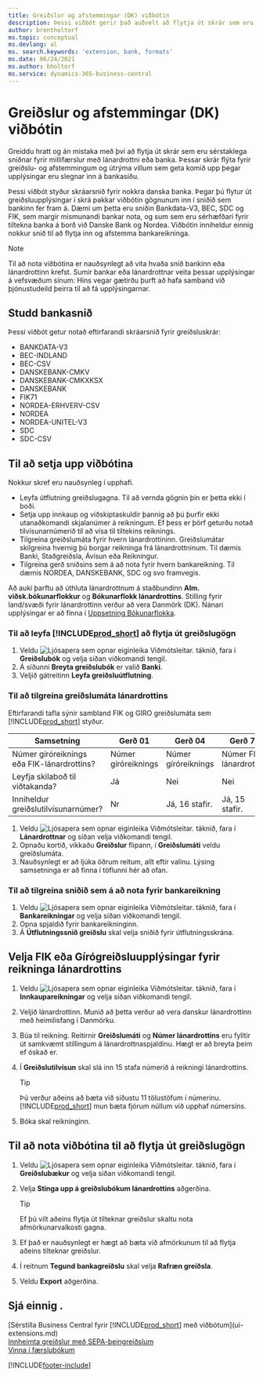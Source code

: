 ```yaml
---
title: Greiðslur og afstemmingar (DK) viðbótin
description: Þessi viðbót gerir það auðvelt að flytja út skrár sem eru forstilltar til að uppfylla kröfur banka um rafræna skráningu.
author: brentholtorf
ms.topic: conceptual
ms.devlang: al
ms. search.keywords: 'extension, bank, formats'
ms.date: 06/24/2021
ms.author: bholtorf
ms.service: dynamics-365-business-central
---
```


# <a name="the-payments-and-reconciliations-dk-extension"></a>Greiðslur og afstemmingar (DK) viðbótin

Greiddu hratt og án mistaka með því að flytja út skrár sem eru sérstaklega sniðnar fyrir millifærslur með lánardrottni eða banka. Þessar skrár flýta fyrir greiðslu- og afstemmingum og útrýma villum sem geta komið upp þegar upplýsingar eru slegnar inn á bankasíðu.  

Þessi viðbót styður skráarsnið fyrir nokkra danska banka. Þegar þú flytur út greiðsluupplýsingar í skrá pakkar viðbótin gögnunum inn í sniðið sem bankinn fer fram á. Dæmi um þetta eru sniðin Bankdata-V3, BEC, SDC og FIK, sem margir mismunandi bankar nota, og sum sem eru sérhæfðari fyrir tiltekna banka á borð við Danske Bank og Nordea. Viðbótin inniheldur einnig nokkur snið til að flytja inn og afstemma bankareikninga.  

> [!Note]
> Til að nota viðbótina er nauðsynlegt að vita hvaða snið bankinn eða lánardrottinn krefst. Sumir bankar eða lánardrottnar veita þessar upplýsingar á vefsvæðum sínum: Hins vegar gætirðu þurft að hafa samband við þjónustudeild þeirra til að fá upplýsingarnar.  

## <a name="supported-bank-formats"></a>Studd bankasnið
Þessi viðbót getur notað eftirfarandi skráarsnið fyrir greiðsluskrár:  

* BANKDATA-V3  
* BEC-INDLAND  
* BEC-CSV  
* DANSKEBANK-CMKV  
* DANSKEBANK-CMKXKSX  
* DANSKEBANK  
* FIK71  
* NORDEA-ERHVERV-CSV  
* NORDEA  
* NORDEA-UNITEL-V3  
* SDC  
* SDC-CSV  

## <a name="to-set-up-the-extension"></a>Til að setja upp viðbótina

Nokkur skref eru nauðsynleg í upphafi.  

* Leyfa útflutning greiðslugagna. Til að vernda gögnin þín er þetta ekki í boði.  
* Setja upp innkaup og viðskiptaskuldir þannig að þú þurfir ekki utanaðkomandi skjalanúmer á reikningum. Ef þess er þörf geturðu notað tilvísunarnúmerið til að vísa til tiltekins reiknings.  
* Tilgreina greiðslumáta fyrir hvern lánardrottininn. Greiðslumátar skilgreina hvernig þú borgar reikninga frá lánardrottninum. Til dæmis Banki, Staðgreiðsla, Ávísun eða Reikningur.  
* Tilgreina gerð sniðsins sem á að nota fyrir hvern bankareikning. Til dæmis NORDEA, DANSKEBANK, SDC og svo framvegis.  

Að auki þarftu að úthluta lánardrottnum á staðbundinn **Alm. viðsk.bókunarflokkur** og **Bókunarflokk lánardrottins**. Stilling fyrir land/svæði fyrir lánardrottinn verður að vera Danmörk (DK). Nánari upplýsingar er að finna í [Uppsetning Bókunarflokka](finance-posting-groups.md).  

### <a name="to-allow--to-export-payment-data"></a>Til að leyfa [!INCLUDE[prod_short](includes/prod_short.md)] að flytja út greiðslugögn

1. Veldu ![Ljósapera sem opnar eiginleika Viðmótsleitar.](media/ui-search/search_small.png "Segðu mér hvað þú vilt gera") táknið, fara í **Greiðslubók** og velja síðan viðkomandi tengil.  
2. Á síðunni **Breyta greiðslubók** er valið **Banki**.  
3. Veljið gátreitinn **Leyfa greiðsluútflutning**.  

### <a name="to-specify-a-payment-method-for-a-vendor"></a>Til að tilgreina greiðslumáta lánardrottins

Eftirfarandi tafla sýnir sambland FIK og GIRO greiðslumáta sem [!INCLUDE[prod_short](includes/prod_short.md)] styður.

|Samsetning|Gerð 01 | Gerð 04 | Gerð 71 | Gerð 73 |
|----|--------|---------|---------|---------|
|Númer gíróreiknings eða FIK-lánardrottins? | Númer gíróreiknings | Númer gíróreiknings | Númer FIK-lánardrottins | Númer FIK-lánardrottins|
|Leyfja skilaboð til viðtakanda? | Já |Nei |Nei | Já |
|Inniheldur greiðslutilvísunarnúmer? | Nr | Já, 16 stafir. | Já, 15 stafir. | Nr|

1. Veldu ![Ljósapera sem opnar eiginleika Viðmótsleitar.](media/ui-search/search_small.png "Segðu mér hvað þú vilt gera") táknið, fara í **Lánardrottnar** og síðan velja viðkomandi tengil.  
2. Opnaðu kortið, víkkaðu **Greiðslur** flipann, í **Greiðslumáti** veldu greiðslumáta.  
3. Nauðsynlegt er að ljúka öðrum reitum, allt eftir valinu. Lýsing samsetninga er að finna í töflunni hér að ofan.  

### <a name="to-specify-the-format-to-use-for-a-bank-account"></a>Til að tilgreina sniðið sem á að nota fyrir bankareikning

1. Veldu ![Ljósapera sem opnar eiginleika Viðmótsleitar.](media/ui-search/search_small.png "Segðu mér hvað þú vilt gera") táknið, fara í **Bankareikningar** og velja síðan viðkomandi tengil.  
2. Opna spjaldið fyrir bankareikninginn.  
3. Á **Útflutningssnið greiðslu** skal velja sniðið fyrir útflutningsskrána.  

## <a name="choosing-the-fik-or-giro-payment-information-for-vendor-invoices"></a>Velja FIK eða Gírógreiðsluupplýsingar fyrir reikninga lánardrottins

1. Veldu ![Ljósapera sem opnar eiginleika Viðmótsleitar.](media/ui-search/search_small.png "Segðu mér hvað þú vilt gera") táknið, fara í **Innkaupareikningar** og velja síðan viðkomandi tengil.
2. Veljið lánardrottinn. Munið að þetta verður að vera danskur lánardrottinn með heimilisfang í Danmörku.
3. Búa til reikning. Reitirnir **Greiðslumáti** og **Númer lánardrottins** eru fylltir út samkvæmt stillingum á lánardrottnaspjaldinu. Hægt er að breyta þeim ef óskað er.
4. Í **Greiðslutilvísun** skal slá inn 15 stafa númerið á reikningi lánardrottins.  

    > [!Tip]
    > Þú verður aðeins að bæta við síðustu 11 tölustöfum í númerinu. [!INCLUDE[prod_short](includes/prod_short.md)] mun bæta fjórum núllum við upphaf númersins.  

5. Bóka skal reikninginn.

## <a name="to-use-the-extension-to-export-payment-data"></a>Til að nota viðbótina til að flytja út greiðslugögn

1. Veldu ![Ljósapera sem opnar eiginleika Viðmótsleitar.](media/ui-search/search_small.png "Segðu mér hvað þú vilt gera") táknið, fara í **Greiðslubækur** og velja síðan viðkomandi tengil.  
2. Velja **Stinga upp á greiðslubókum lánardrottins** aðgerðina.  

    > [!Tip]
    > Ef þú vilt aðeins flytja út tilteknar greiðslur skaltu nota afmörkunarvalkosti gagna.  

3. Ef það er nauðsynlegt er hægt að bæta við afmörkunum til að flytja aðeins tilteknar greiðslur.  
4. Í reitnum **Tegund bankagreiðslu** skal velja **Rafræn greiðsla**.  
5. Veldu **Export** aðgerðina.  

## <a name="see-also"></a>Sjá einnig .

[Sérstilla Business Central fyrir [!INCLUDE[prod_short](includes/prod_short.md)] með viðbótum](ui-extensions.md)  
[Innheimta greiðslur með SEPA-beingreiðslum](finance-collect-payments-with-sepa-direct-debit.md)  
[Vinna í færslubókum](ui-work-general-journals.md)  


[!INCLUDE[footer-include](includes/footer-banner.md)]
